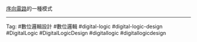 [序向電路](/docs/knowledge-network-database-repository/序向電路.md)的一種模式


---

Tag: #數位邏輯設計 #數位邏輯 #digital-logic #digital-logic-design #DigitalLogic #DigitalLogicDesign #digitallogic #digitallogicdesign 
